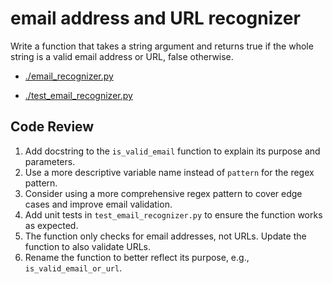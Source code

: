 # email address and URL recognizer 

Write a function that takes a string argument and returns true if the whole string is a valid email address or URL, false otherwise.

-   [./email_recognizer.py](././email_recognizer.py)

-   [./test_email_recognizer.py](././test_email_recognizer.py)

## Code Review

1. Add docstring to the `is_valid_email` function to explain its purpose and parameters.
2. Use a more descriptive variable name instead of `pattern` for the regex pattern.
3. Consider using a more comprehensive regex pattern to cover edge cases and improve email validation.
4. Add unit tests in `test_email_recognizer.py` to ensure the function works as expected.
5. The function only checks for email addresses, not URLs. Update the function to also validate URLs.
6. Rename the function to better reflect its purpose, e.g., `is_valid_email_or_url`.
